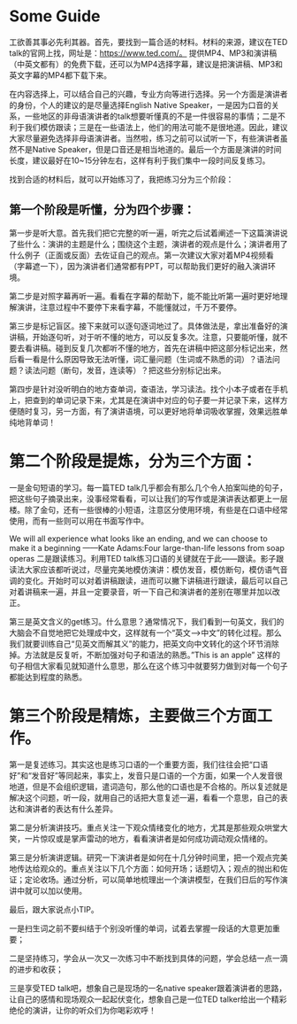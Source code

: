 # Some Guide

工欲善其事必先利其器。首先，要找到一篇合适的材料。材料的来源，建议在TED talk的官网上找，网址是：https://www.ted.com/。
提供MP4、MP3和演讲稿（中英文都有）的免费下载，还可以为MP4选择字幕，建议是把演讲稿、MP3和英文字幕的MP4都下载下来。

在内容选择上，可以结合自己的兴趣，专业方向等进行选择。另一个方面是演讲者的身份，个人的建议的是尽量选择English Native Speaker，一是因为口音的关系，一些地区的非母语演讲者的talk想要听懂真的不是一件很容易的事情；二是不利于我们模仿跟读；三是在一些语法上，他们的用法可能不是很地道。因此，建议大家尽量避免选择非母语演讲者。当然啦，练习之前可以试听一下，有些演讲者虽然不是Native Speaker，但是口音还是相当地道的。最后一个方面是演讲的时间长度，建议最好在10~15分钟左右，这样有利于我们集中一段时间反复练习。

找到合适的材料后，就可以开始练习了，我把练习分为三个阶段：

## 第一个阶段是听懂，分为四个步骤：
第一步是听大意。首先我们把它完整的听一遍，听完之后试着阐述一下这篇演讲说了些什么：演讲的主题是什么；围绕这个主题，演讲者的观点是什么；演讲者用了什么例子（正面或反面）去佐证自己的观点。第一次建议大家对着MP4视频看（字幕遮一下），因为演讲者们通常都有PPT，可以帮助我们更好的融入演讲环境。

第二步是对照字幕再听一遍。看看在字幕的帮助下，能不能比听第一遍时更好地理解演讲，注意过程中不要停下来看字幕，不能懂就过，千万不要停。

第三步是标记盲区。接下来就可以逐句逐词地过了。具体做法是，拿出准备好的演讲稿，开始逐句听，对于听不懂的地方，可以反复多次。注意，只要能听懂，就不要去看讲稿。碰到反复几次都听不懂的地方，首先在讲稿中把这部分标记出来，然后看一看是什么原因导致无法听懂，词汇量问题（生词或不熟悉的词）？语法问题？读法问题（断句，发音，连读等）？把这些分别标记出来。

第四步是针对没听明白的地方查单词，查语法，学习读法。找个小本子或者在手机上，把查到的单词记录下来，尤其是在演讲中对应的句子要一并记录下来，这样方便随时复习，另一方面，有了演讲语境，可以更好地将单词吸收掌握，效果远胜单纯地背单词！

# 第二个阶段是提炼，分为三个方面：
一是金句短语的学习。每一篇TED talk几乎都会有那么几个令人拍案叫绝的句子，把这些句子摘录出来，没事经常看看，可以让我们的写作或是演讲表达都更上一层楼。除了金句，还有一些很棒的小短语，注意区分使用环境，有些是在口语中经常使用，而有一些则可以用在书面写作中。

We will all experience what looks like an ending, and we can choose to make it a beginning
——Kate Adams:Four large-than-life lessons from soap operas
二是跟读练习。利用TED talk练习口语的关键就在于此——跟读。影子跟读法大家应该都听说过，尽量完美地模仿演讲：模仿发音，模仿断句，模仿语气音调的变化。开始时可以对着讲稿跟读，进而可以撇下讲稿进行跟读，最后可以自己对着讲稿来一遍，并且一定要录音，听一下自己和演讲者的差别在哪里并加以改正。

第三是英文含义的get练习。什么意思？通常情况下，我们看到一句英文，我们的大脑会不自觉地把它处理成中文，这样就有一个“英文——>中文”的转化过程。那么我们就要训练自己“见英文而解其义”的能力，把英文向中文转化的这个环节消除掉。方法就是反复听，不断加强对句子和语法的熟悉。”This is an apple” 这样的句子相信大家看见就知道什么意思，那么在这个练习中就要努力做到对每一个句子都能达到程度的熟悉。

# 第三个阶段是精炼，主要做三个方面工作。
第一是复述练习。其实这也是练习口语的一个重要方面，我们往往会把“口语好”和“发音好”等同起来，事实上，发音只是口语的一个方面，如果一个人发音很地道，但是不会组织逻辑，遣词造句，那么他的口语也是不合格的。所以复述就是解决这个问题，听一段，就用自己的话把大意复述一遍，看看一个意思，自己的表达和演讲者的表达有什么差异。

第二是分析演讲技巧。重点关注一下观众情绪变化的地方，尤其是那些观众哄堂大笑，一片惊叹或是掌声雷动的地方，看看演讲者是如何成功调动观众情绪的。

第三是分析演讲逻辑。研究一下演讲者是如何在十几分钟时间里，把一个观点完美地传达给观众的。重点关注以下几个方面：如何开场；话题切入；观点的抛出和佐证；定论收场。通过分析，可以简单地梳理出一个演讲模型，在我们日后的写作演讲中就可以加以使用。

最后，跟大家说点小TIP。

一是扫生词之前不要纠结于个别没听懂的单词，试着去掌握一段话的大意更加重要；

二是坚持练习，学会从一次又一次练习中不断找到具体的问题，学会总结一点一滴的进步和收获；

三是享受TED talk吧，想象自己是现场的一名native speaker跟着演讲者的思路，让自己的感情和现场观众一起起伏变化，想象自己是一位TED talker给出一个精彩绝伦的演讲，让你的听众们为你喝彩欢呼！
